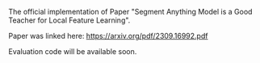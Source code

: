 The official implementation of Paper "Segment Anything Model is a Good Teacher for Local Feature Learning".

Paper was linked here: https://arxiv.org/pdf/2309.16992.pdf

Evaluation code will be available soon.
